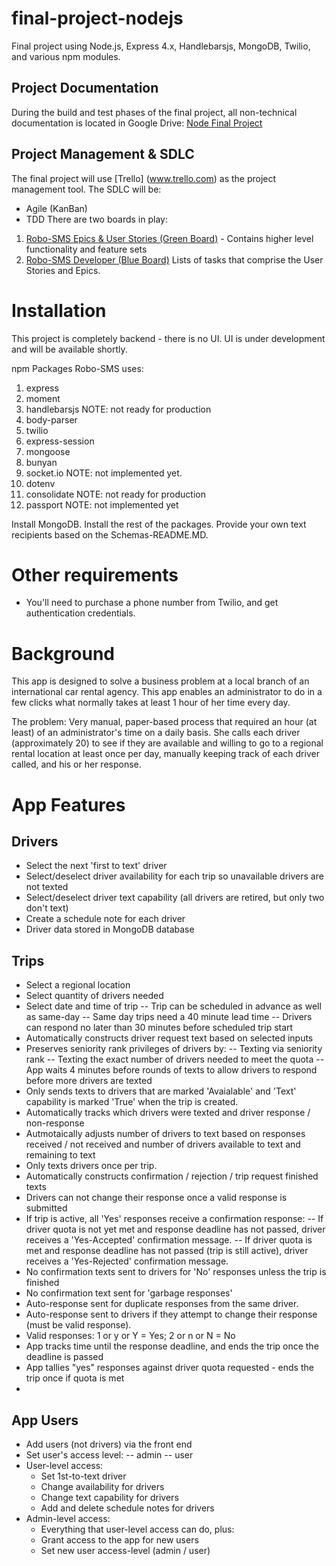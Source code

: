 # final-project-nodejs
Final project using Node.js, Express 4.x, Handlebarsjs, MongoDB, Twilio, and various npm modules.

## Project Documentation
During the build and test phases of the final project, all non-technical documentation is located in Google Drive:
[Node Final Project](https://drive.google.com/drive/folders/0B0fZ5svI7A9_NnctUWc1WFo0OUU?usp=sharing)

## Project Management & SDLC
The final project will use [Trello] (www.trello.com) as the project management tool. The SDLC will be:
- Agile (KanBan)
- TDD
There are two boards in play:
1) [Robo-SMS Epics & User Stories (Green Board)](https://trello.com/b/wrWUGkdT/robo-sms-epics-user-stories) - Contains higher level functionality and feature sets
2) [Robo-SMS Developer (Blue Board)](https://trello.com/b/zHG9ldKX/robo-sms-developer) Lists of tasks that comprise the User Stories and Epics.

# Installation
This project is completely backend - there is no UI. UI is under development and will be available shortly.

npm Packages Robo-SMS uses:
1) express
2) moment
3) handlebarsjs   NOTE: not ready for production
4) body-parser
5) twilio
6) express-session
7) mongoose
8) bunyan
9) socket.io    NOTE: not implemented yet.
10) dotenv
11) consolidate  NOTE: not ready for production
12) passport   NOTE: not implemented yet

Install MongoDB. Install the rest of the packages. Provide your own text recipients based on the
Schemas-README.MD.

# Other requirements
- You'll need to purchase a phone number from Twilio, and get authentication credentials.



# Background
This app is designed to solve a business problem at a local branch of an international car rental
agency. This app enables an administrator to do in a few clicks what normally takes at least 1 hour
of her time every day.

The problem: Very manual, paper-based process that required an hour (at least) of an administrator's time on a daily basis. She calls each driver (approximately 20) to see if they are available and willing to go to a regional rental location at least once per day, manually keeping track of each driver called, and his or her response.

# App Features
## Drivers
- Select the next 'first to text' driver
- Select/deselect driver availability for each trip so unavailable drivers are not texted
- Select/deselect driver text capability (all drivers are retired, but only two don't text)
- Create a schedule note for each driver
- Driver data stored in MongoDB database

## Trips
- Select a regional location
- Select quantity of drivers needed
- Select date and time of trip
  -- Trip can be scheduled in advance as well as same-day
  -- Same day trips need a 40 minute lead time
  -- Drivers can respond no later than 30 minutes before scheduled trip start
- Automatically constructs driver request text based on selected inputs
- Preserves seniority rank privileges of drivers by:
   -- Texting via seniority rank
   -- Texting the exact number of drivers needed to meet the quota
   -- App waits 4 minutes before rounds of texts to allow drivers to respond before
      more drivers are texted
- Only sends texts to drivers that are marked 'Avaialable' and 'Text' capability is marked
  'True' when the trip is created.
- Automatically tracks which drivers were texted and driver response / non-response
- Autmotaically adjusts number of drivers to text based on responses received / not received
  and number of drivers available to text and remaining to text
- Only texts drivers once per trip.
- Automatically constructs confirmation / rejection / trip request finished texts
- Drivers can not change their response once a valid response is submitted
- If trip is active, all 'Yes' responses receive a confirmation response:
   -- If driver quota is not yet met and response deadline has not passed, driver
      receives a 'Yes-Accepted' confirmation message.
   -- If driver quota is met and response deadline has not passed (trip is still active),
      driver receives a 'Yes-Rejected' confirmation message.
- No confirmation texts sent to drivers for 'No' responses unless the trip is finished
- No confirmation text sent for 'garbage responses'
- Auto-response sent for duplicate responses from the same driver.
- Auto-response sent to drivers if they attempt to change their response (must be valid
     response).
- Valid responses: 1 or y or Y = Yes; 2 or n or N = No
- App tracks time until the response deadline, and ends the trip once the deadline is passed
- App tallies "yes" responses against driver quota requested - ends the trip once if quota is
  met
-  

## App Users
- Add users (not drivers) via the front end
- Set user's access level:
  -- admin
  -- user
- User-level access:
    - Set 1st-to-text driver
    - Change availability for drivers
    - Change text capability for drivers
    - Add and delete schedule notes for drivers
- Admin-level access:
    - Everything that user-level access can do, plus:
    - Grant access to the app for new users
    - Set new user access-level (admin / user)
